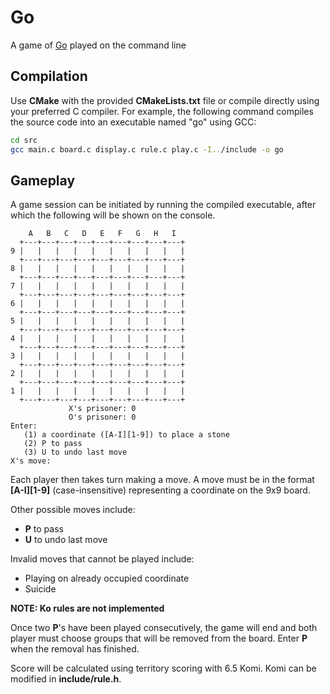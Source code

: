 # Go
A game of [Go](https://en.wikipedia.org/wiki/Go_(game)) played on the command line

## Compilation
Use **CMake** with the provided **CMakeLists.txt** file or compile directly using your preferred C compiler. For example, the following command compiles the source code into an executable named "go" using GCC:
```bash
cd src
gcc main.c board.c display.c rule.c play.c -I../include -o go
```

## Gameplay
A game session can be initiated by running the compiled executable, after which the following will be shown on the console.
```
    A   B   C   D   E   F   G   H   I
  +---+---+---+---+---+---+---+---+---+
9 |   |   |   |   |   |   |   |   |   |
  +---+---+---+---+---+---+---+---+---+
8 |   |   |   |   |   |   |   |   |   |
  +---+---+---+---+---+---+---+---+---+
7 |   |   |   |   |   |   |   |   |   |
  +---+---+---+---+---+---+---+---+---+
6 |   |   |   |   |   |   |   |   |   |
  +---+---+---+---+---+---+---+---+---+
5 |   |   |   |   |   |   |   |   |   |
  +---+---+---+---+---+---+---+---+---+
4 |   |   |   |   |   |   |   |   |   |
  +---+---+---+---+---+---+---+---+---+
3 |   |   |   |   |   |   |   |   |   |
  +---+---+---+---+---+---+---+---+---+
2 |   |   |   |   |   |   |   |   |   |
  +---+---+---+---+---+---+---+---+---+
1 |   |   |   |   |   |   |   |   |   |
  +---+---+---+---+---+---+---+---+---+
             X's prisoner: 0
             O's prisoner: 0
Enter:
   (1) a coordinate ([A-I][1-9]) to place a stone
   (2) P to pass
   (3) U to undo last move
X's move:
```
Each player then takes turn making a move. A move must be in the format **[A-I][1-9]** (case-insensitive) representing a coordinate on the 9x9 board.

Other possible moves include:
- **P** to pass
- **U** to undo last move

Invalid moves that cannot be played include:
- Playing on already occupied coordinate
- Suicide

**NOTE: Ko rules are not implemented**

Once two **P**'s have been played consecutively, the game will end and both player must choose groups that will be removed from the board. Enter **P** when the removal has finished.

Score will be calculated using territory scoring with 6.5 Komi. Komi can be modified in **include/rule.h**.